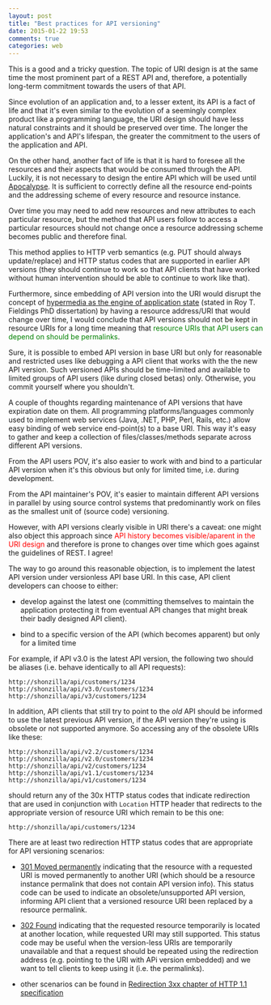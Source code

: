 ```yaml
---
layout: post
title: "Best practices for API versioning"
date: 2015-01-22 19:53
comments: true
categories: web
---
```

This is a good and a tricky question. The topic of URI design is at the same time the most prominent part of a REST API and, therefore, a potentially long-term commitment towards the users of that API.

Since evolution of an application and, to a lesser extent, its API is a fact of life and that it's even similar to the evolution of a seemingly complex product like a programming language, the URI design should have less natural constraints and it should be preserved over time. The longer the application's and API's lifespan, the greater the commitment to the users of the application and API.

On the other hand, another fact of life is that it is hard to foresee all the resources and their aspects that would be consumed through the API. Luckily, it is not necessary to design the entire API which will be used until [Apocalypse](http://en.wikipedia.org/wiki/Apocalypse). It is sufficient to correctly define all the resource end-points and the addressing scheme of every resource and resource instance.

Over time you may need to add new resources and new attributes to each particular resource, but the method that API users follow to access a particular resources should not change once a resource addressing scheme becomes public and therefore final.

This method applies to HTTP verb semantics (e.g. PUT should always update/replace) and HTTP status codes that are supported in earlier API versions (they should continue to work so that API clients that have worked without human intervention should be able to continue to work like that).

Furthermore, since embedding of API version into the URI would disrupt the concept of [hypermedia as the engine of application state](http://www.ics.uci.edu/~fielding/pubs/dissertation/rest_arch_style.htm#sec_5_1_5) (stated in Roy T. Fieldings PhD dissertation) by having a resource address/URI that would change over time, I would conclude that API versions should not be kept in resource URIs for a long time meaning that <font color="green">resource URIs that API users can depend on should be permalinks</font>.


Sure, it is possible to embed API version in base URI but only for reasonable and restricted uses like debugging a API client that works with the the new API version. Such versioned APIs should be time-limited and available to limited groups of API users (like during closed betas) only. Otherwise, you commit yourself where you shouldn't.

A couple of thoughts regarding maintenance of API versions that have expiration date on them. All programming platforms/languages commonly used to implement web services (Java, .NET, PHP, Perl, Rails, etc.) allow easy binding of web service end-point(s) to a base URI. This way it's easy to gather and keep a collection of files/classes/methods separate across different API versions. 

From the API users POV, it's also easier to work with and bind to a particular API version when it's this obvious but only for limited time, i.e. during development.

From the API maintainer's POV, it's easier to maintain different API versions in parallel by using source control systems that predominantly work on files as the smallest unit of (source code) versioning.

However, with API versions clearly visible in URI there's a caveat: one might also object this approach since <font color="red">API history becomes visible/aparent in the URI design</font> and therefore is prone to changes over time which goes against the guidelines of REST. I agree!

The way to go around this reasonable objection, is to implement the latest API version under versionless API base URI. In this case, API client developers can choose to either:

  - develop against the latest one (committing themselves to maintain the application protecting it from eventual API changes that might break their badly designed API client).

  - bind to a specific version of the API (which becomes apparent) but only for a limited time

For example, if API v3.0 is the latest API version, the following two should be aliases (i.e. behave identically to all API requests):
```
http://shonzilla/api/customers/1234
http://shonzilla/api/v3.0/customers/1234
http://shonzilla/api/v3/customers/1234
```

In addition, API clients that still try to point to the *old* API should be informed to use the latest previous API version, if the API version they're using is obsolete or not supported anymore. So accessing any of the obsolete URIs like these:
```
http://shonzilla/api/v2.2/customers/1234
http://shonzilla/api/v2.0/customers/1234
http://shonzilla/api/v2/customers/1234
http://shonzilla/api/v1.1/customers/1234
http://shonzilla/api/v1/customers/1234
```
should return any of the 30x HTTP status codes that indicate redirection that are used in conjunction with `Location` HTTP header that redirects to the appropriate version of resource URI which remain to be this one:
```
http://shonzilla/api/customers/1234
```
There are at least two redirection HTTP status codes that are appropriate for API versioning scenarios:

  - [301 Moved permanently](http://www.w3.org/Protocols/rfc2616/rfc2616-sec10.html#sec10.3.2) indicating that the resource with a requested URI is moved permanently to another URI (which should be a resource instance permalink that does not contain API version info). This status code can be used to indicate an obsolete/unsupported API version, informing API client that a versioned resource URI been replaced by a resource permalink.

  - [302 Found](http://www.w3.org/Protocols/rfc2616/rfc2616-sec10.html#sec10.3.3) indicating that the requested resource temporarily is located at another location, while requested URI may still supported. This status code may be useful when the version-less URIs are temporarily unavailable and that a request should be repeated using the redirection address (e.g. pointing to the URI with APi version embedded) and we want to tell clients to keep using it (i.e. the permalinks).

  - other scenarios can be found in [Redirection 3xx chapter of HTTP 1.1 specification](http://www.w3.org/Protocols/rfc2616/rfc2616-sec10.html#sec10.3)